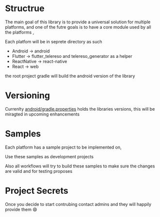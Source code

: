 # Structrue 
The main goal of this library is to provide a universal solution for multiple platforms, and one of the futre goals is to have a core module used by all the platforms ,

Each platfom will be in seprete directory as such 
* Android -> android
* Flutter -> flutter_telereso and telereso_generator as a helper
* ReactNative -> react-native
* React -> web

the root project gradle will build the android version of the library

# Versioning
Currenlty [android/gradle.properties](https://github.com/telereso/telereso/blob/master/android/gradle.properties) holds the libraries versions, this will be miragted in upcoming enhancements 


# Samples
Each platform has a sample project to be implemented on, 

Use these samples as development projects

Also all workflows will try to build these samples to make sure the changes are valid and for testing proposes 

# Project Secrets 
Once you decide to start contrubing contact admins and they will happily provide them 😄
